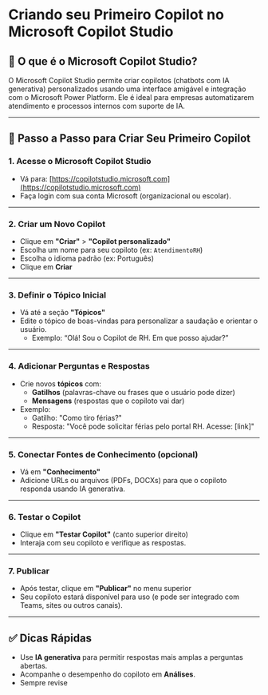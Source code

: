 # Criando seu Primeiro Copilot no Microsoft Copilot Studio

## 🧠 O que é o Microsoft Copilot Studio?
O Microsoft Copilot Studio permite criar copilotos (chatbots com IA generativa) personalizados usando uma interface amigável e integração com o Microsoft Power Platform. Ele é ideal para empresas automatizarem atendimento e processos internos com suporte de IA.

---

## 🚀 Passo a Passo para Criar Seu Primeiro Copilot

### 1. **Acesse o Microsoft Copilot Studio**
- Vá para: [https://copilotstudio.microsoft.com](https://copilotstudio.microsoft.com)
- Faça login com sua conta Microsoft (organizacional ou escolar).

---

### 2. **Criar um Novo Copilot**
- Clique em **"Criar"** > **"Copilot personalizado"**
- Escolha um nome para seu copiloto (ex: `AtendimentoRH`)
- Escolha o idioma padrão (ex: Português)
- Clique em **Criar**

---

### 3. **Definir o Tópico Inicial**
- Vá até a seção **"Tópicos"**
- Edite o tópico de boas-vindas para personalizar a saudação e orientar o usuário.
  - Exemplo: “Olá! Sou o Copilot de RH. Em que posso ajudar?”

---

### 4. **Adicionar Perguntas e Respostas**
- Crie novos **tópicos** com:
  - **Gatilhos** (palavras-chave ou frases que o usuário pode dizer)
  - **Mensagens** (respostas que o copiloto vai dar)
- Exemplo:
  - Gatilho: "Como tiro férias?"
  - Resposta: "Você pode solicitar férias pelo portal RH. Acesse: [link]"

---

### 5. **Conectar Fontes de Conhecimento (opcional)**
- Vá em **"Conhecimento"**
- Adicione URLs ou arquivos (PDFs, DOCXs) para que o copiloto responda usando IA generativa.

---

### 6. **Testar o Copilot**
- Clique em **"Testar Copilot"** (canto superior direito)
- Interaja com seu copiloto e verifique as respostas.

---

### 7. **Publicar**
- Após testar, clique em **"Publicar"** no menu superior
- Seu copiloto estará disponível para uso (e pode ser integrado com Teams, sites ou outros canais).

---

## ✅ Dicas Rápidas
- Use **IA generativa** para permitir respostas mais amplas a perguntas abertas.
- Acompanhe o desempenho do copiloto em **Análises**.
- Sempre revise
